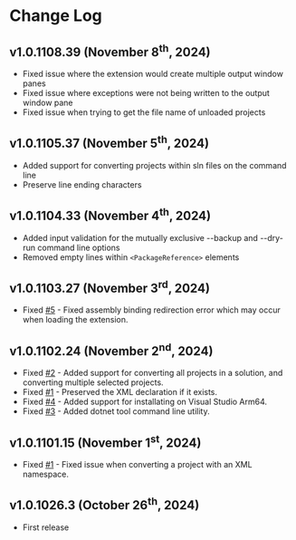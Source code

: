 # Change Log

## v1.0.1108.39 (November 8<sup>th</sup>, 2024)

- Fixed issue where the extension would create multiple output window panes
- Fixed issue where exceptions were not being written to the output window pane
- Fixed issue when trying to get the file name of unloaded projects

## v1.0.1105.37 (November 5<sup>th</sup>, 2024)

- Added support for converting projects within sln files on the command line
- Preserve line ending characters

## v1.0.1104.33 (November 4<sup>th</sup>, 2024)

- Added input validation for the mutually exclusive --backup and --dry-run command line options
- Removed empty lines within `<PackageReference>` elements

## v1.0.1103.27 (November 3<sup>rd</sup>, 2024)
 - Fixed [#5](https://github.com/icnocop/PackageReferenceVersionToAttribute/issues/5) - Fixed assembly binding redirection error which may occur when loading the extension.

## v1.0.1102.24 (November 2<sup>nd</sup>, 2024)
- Fixed [#2](https://github.com/icnocop/PackageReferenceVersionToAttribute/issues/2) - Added support for converting all projects in a solution, and converting multiple selected projects.
- Fixed [#1](https://github.com/icnocop/PackageReferenceVersionToAttribute/issues/1) - Preserved the XML declaration if it exists.
- Fixed [#4](https://github.com/icnocop/PackageReferenceVersionToAttribute/issues/4) - Added support for installating on Visual Studio Arm64.
- Fixed [#3](https://github.com/icnocop/PackageReferenceVersionToAttribute/issues/3) - Added dotnet tool command line utility.

## v1.0.1101.15 (November 1<sup>st</sup>, 2024)
- Fixed [#1](https://github.com/icnocop/PackageReferenceVersionToAttribute/issues/1) - Fixed issue when converting a project with an XML namespace.

## v1.0.1026.3 (October 26<sup>th</sup>, 2024)
- First release
